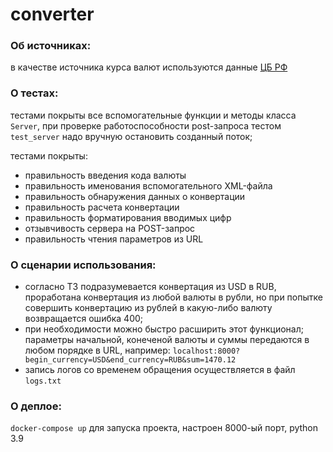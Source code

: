 # converter


### Об источниках:
в качестве источника курса валют используются данные [ЦБ РФ](http://www.cbr.ru/scripts/XML_daily.asp)


### О тестах:
тестами покрыты все вспомогательные функции и методы класса ```Server```, при проверке работоспособности post-запроса тестом ```test_server``` надо вручную остановить созданный поток;

тестами покрыты:
- правильность введения кода валюты
- правильность именования вспомогательного XML-файла
- правильность обнаружения данных о конвертации
- правильность расчета конвертации
- правильность форматирования вводимых цифр
- отзывчивость сервера на POST-запрос
- правильность чтения параметров из URL


### О сценарии использования:
- согласно ТЗ подразумевается конвертация из USD в RUB, проработана конвертация из любой валюты в рубли, но при попытке совершить конвертацию из рублей в какую-либо валюту возвращается ошибка 400; 
- при необходимости можно быстро расширить этот функционал; параметры начальной, конеченой валюты и суммы передаются в любом порядке в URL, например:  ```localhost:8000?begin_currency=USD&end_currency=RUB&sum=1470.12```
- запись логов со временем обращения осуществляется в файл ```logs.txt```


### О деплое:
```docker-compose up```  для запуска проекта, настроен 8000-ый порт, python 3.9

